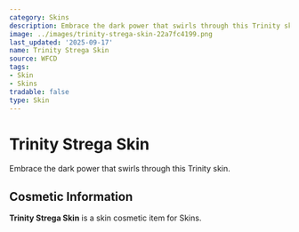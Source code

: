 ```yaml
---
category: Skins
description: Embrace the dark power that swirls through this Trinity skin.
image: ../images/trinity-strega-skin-22a7fc4199.png
last_updated: '2025-09-17'
name: Trinity Strega Skin
source: WFCD
tags:
- Skin
- Skins
tradable: false
type: Skin
---
```


# Trinity Strega Skin

Embrace the dark power that swirls through this Trinity skin.

## Cosmetic Information

**Trinity Strega Skin** is a skin cosmetic item for Skins.

